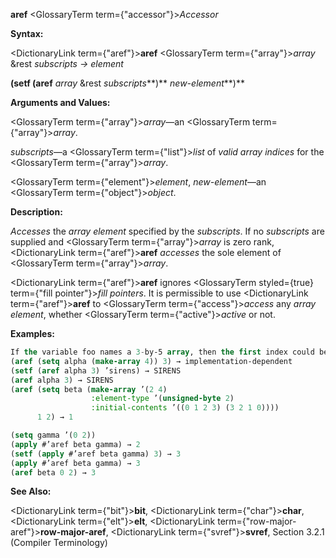 **aref** <GlossaryTerm  term={"accessor"}><i>Accessor</i></GlossaryTerm> 



**Syntax:** 



<DictionaryLink  term={"aref"}><b>aref</b></DictionaryLink> <GlossaryTerm  term={"array"}><i>array</i></GlossaryTerm> &amp;rest *subscripts → element* 



<!-- **(setf (aref** <GlossaryTerm  term={"array"}><i>array</i></GlossaryTerm> &amp;rest *subscripts***)** *new-element<ClLinks  term={"t"}><b>*)</b></ClLinks>  -->
**(setf (aref** *array* &amp;rest *subscripts***)** *new-element***)** 



**Arguments and Values:** 



<GlossaryTerm  term={"array"}><i>array</i></GlossaryTerm>—an <GlossaryTerm  term={"array"}><i>array</i></GlossaryTerm>. 



*subscripts*—a <GlossaryTerm  term={"list"}><i>list</i></GlossaryTerm> of *valid array indices* for the <GlossaryTerm  term={"array"}><i>array</i></GlossaryTerm>. 



<GlossaryTerm  term={"element"}><i>element</i></GlossaryTerm>, *new-element*—an <GlossaryTerm  term={"object"}><i>object</i></GlossaryTerm>. 



**Description:** 



*Accesses* the *array element* specified by the *subscripts*. If no *subscripts* are supplied and <GlossaryTerm  term={"array"}><i>array</i></GlossaryTerm> is zero rank, <DictionaryLink  term={"aref"}><b>aref</b></DictionaryLink> *accesses* the sole element of <GlossaryTerm  term={"array"}><i>array</i></GlossaryTerm>. 



<DictionaryLink  term={"aref"}><b>aref</b></DictionaryLink> ignores <GlossaryTerm styled={true} term={"fill pointer"}><i>fill pointers</i></GlossaryTerm>. It is permissible to use <DictionaryLink  term={"aref"}><b>aref</b></DictionaryLink> to <GlossaryTerm  term={"access"}><i>access</i></GlossaryTerm> any *array element*, whether <GlossaryTerm  term={"active"}><i>active</i></GlossaryTerm> or not. 



**Examples:**
```lisp
If the variable foo names a 3-by-5 array, then the first index could be 0, 1, or 2, and then second index could be 0, 1, 2, 3, or 4. The array elements can be referred to by using the *function* **aref**; for example, (aref foo 2 1) refers to element (2, 1) of the array. 
(aref (setq alpha (make-array 4)) 3) → implementation-dependent 
(setf (aref alpha 3) ’sirens) → SIRENS 
(aref alpha 3) → SIRENS 
(aref (setq beta (make-array ’(2 4) 
			      :element-type ’(unsigned-byte 2) 
			      :initial-contents ’((0 1 2 3) (3 2 1 0)))) 
      1 2) → 1 

(setq gamma ’(0 2)) 
(apply #’aref beta gamma) → 2 
(setf (apply #’aref beta gamma) 3) → 3 
(apply #’aref beta gamma) → 3 
(aref beta 0 2) → 3 
```
**See Also:** 



<DictionaryLink  term={"bit"}><b>bit</b></DictionaryLink>, <DictionaryLink  term={"char"}><b>char</b></DictionaryLink>, <DictionaryLink  term={"elt"}><b>elt</b></DictionaryLink>, <DictionaryLink  term={"row-major-aref"}><b>row-major-aref</b></DictionaryLink>, <DictionaryLink  term={"svref"}><b>svref</b></DictionaryLink>, Section 3.2.1 (Compiler Terminology) 



